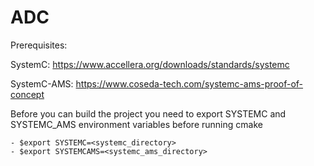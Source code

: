 # ADC

Prerequisites:

SystemC: 
    https://www.accellera.org/downloads/standards/systemc

SystemC-AMS:
    https://www.coseda-tech.com/systemc-ams-proof-of-concept
    
Before you can build the project you need to export SYSTEMC and SYSTEMC_AMS environment variables before running cmake

    - $export SYSTEMC=<systemc_directory>
    - $export SYSTEMCAMS=<systemc_ams_directory>

